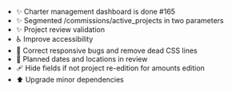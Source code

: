 - ✨ Charter management dashboard is done #165
- ✨ Segmented /commissions/active_projects in two parameters
- ✨ Project review validation
- ♿️ Improve accessibility
- 💄 Correct responsive bugs and remove dead CSS lines
- 🐛 Planned dates and locations in review
- 🩹 Hide fields if not project re-edition for amounts edition
- ⬆️ Upgrade minor dependencies
